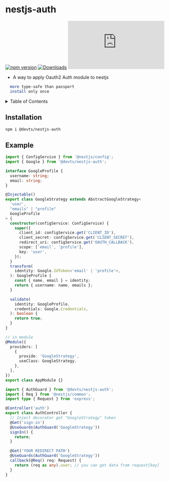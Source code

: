# nestjs-auth

[![npm version](https://img.shields.io/npm/v/@devts%2Fnestjs-auth.svg)](https://www.npmjs.com/package/@devts/nestjs-auth)
[![Downloads](https://img.shields.io/npm/dm/@devts%2Fnestjs-auth.svg?logo=npm)](https://www.npmjs.com/package/@devts/nestjs-auth)
[![type-coverage](https://img.shields.io/badge/dynamic/json.svg?label=type%20coverage&color=brightgreen&prefix=%E2%89%A5&suffix=%&query=$.typeCoverage.atLeast&uri=https%3A%2F%2Fraw.githubusercontent.com%2Findustriously%2Fnestjs-auth%2Fmain%2Fpackage.json)](https://github.com/industriously/nestjs-auth)

- A way to apply Oauth2 Auth module to nestjs

```sh
  more type-safe than passport
  install only once
```

<details>
  <summary>Table of Contents</summary>
  <ol>
    <li><a href="#installation">Installation</a></li>
    <li><a href="#example">example</a></li>
  </ol>
</details>

<!-- INSTALLATION -->

## Installation

```sh
npm i @devts/nestjs-auth
```

<!-- EXAMPLE -->

## Example

```typescript
import { ConfigService } from '@nestjs/config';
import { Google } from '@devts/nestjs-auth';

interface GoogleProfile {
  username: string;
  email: string;
}

@Injectable()
export class GoogleStrategy extends AbstractGoogleStrategy<
  'user',
  "emails" | "profile"
  GoogleProfile
> {
  constructor(configService: ConfigService) {
    super({
      client_id: configService.get('CLIENT_ID'),
      client_secret: configService.get('CLIENT_SECRET'),
      redirect_uri: configService.get('OAUTH_CALLBACK'),
      scope: ['email', 'profile'],
      key: 'user',
    });
  }
  transform(
    identity: Google.IdToken<'email' | 'profile'>,
  ): GoogleProfile {
    const { name, email } = identity;
    return { username: name, emails };
  }

  validate(
    identity: GoogleProfile,
    credentials: Google.Credentials,
  ): boolean {
    return true;
  }
}

// in module
@Module({
  providers: [
    {
      provide: 'GoogleStrategy',
      useClass: GoogleStrategy,
    },
  ],
})
export class AppModule {}
```

```typescript
import { AuthGuard } from '@devts/nestjs-auth';
import { Req } from '@nestjs/common';
import type { Request } from 'express';

@Controller('auth')
export class AuthController {
  // Inject decorator get "GoogleStrategy" token
  @Get('sign-in')
  @UseGuards(AuthGuard('GoogleStrategy'))
  signIn() {
    return;
  }

  @Get('YOUR REDIRECT PATH')
  @UseGuards(AuthGuard('GoogleStrategy'))
  callback(@Req() req: Request) {
    return (req as any).user; // you can get data from request[key]
  }
}
```
